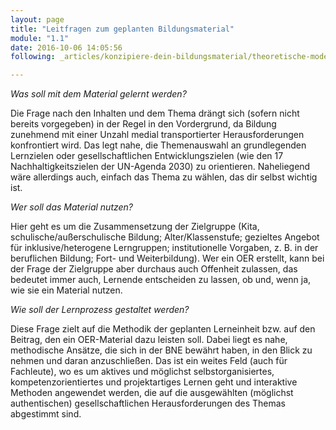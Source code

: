 ```yaml
---
layout: page
title: "Leitfragen zum geplanten Bildungsmaterial"
module: "1.1"
date: 2016-10-06 14:05:56
following: _articles/konzipiere-dein-bildungsmaterial/theoretische-modelle.md

---
```



*Was soll mit dem Material gelernt werden?* 

Die Frage nach den Inhalten und dem Thema drängt sich (sofern nicht bereits vorgegeben) in der Regel in den Vordergrund, da Bildung zunehmend mit einer Unzahl medial transportierter Herausforderungen konfrontiert wird. Das legt nahe, die Themenauswahl an grundlegenden Lernzielen oder gesellschaftlichen Entwicklungszielen (wie den 17 Nachhaltigkeitszielen der UN-Agenda 2030) zu orientieren. Naheliegend wäre allerdings auch, einfach das Thema zu wählen, das dir selbst wichtig ist. 

*Wer soll das Material nutzen?*

Hier geht es um die Zusammensetzung der Zielgruppe (Kita, schulische/außerschulische Bildung; Alter/Klassenstufe; gezieltes Angebot für inklusive/heterogene Lerngruppen; institutionelle Vorgaben, z. B. in der beruflichen Bildung; Fort- und Weiterbildung). Wer ein OER erstellt, kann bei der Frage der Zielgruppe aber durchaus auch Offenheit zulassen, das bedeutet immer auch, Lernende entscheiden zu lassen, ob und, wenn ja, wie sie ein Material nutzen.

*Wie soll der Lernprozess gestaltet werden?*

Diese Frage zielt auf die Methodik der geplanten Lerneinheit bzw. auf den Beitrag, den ein OER-Material dazu leisten soll. Dabei liegt es nahe, methodische Ansätze, die sich in der BNE bewährt haben, in den Blick zu nehmen und daran anzuschließen. Das ist ein weites Feld (auch für Fachleute), wo es um aktives und möglichst selbstorganisiertes, kompetenzorientiertes und projektartiges Lernen geht und interaktive Methoden angewendet werden, die auf die ausgewählten (möglichst authentischen) gesellschaftlichen Herausforderungen des Themas abgestimmt sind.
